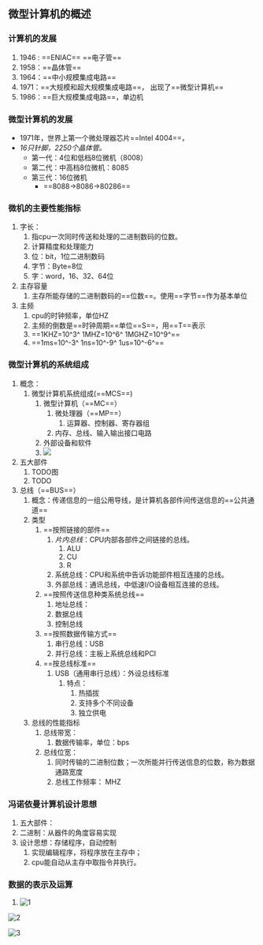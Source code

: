 ## 微型计算机的概述

### 计算机的发展

1. 1946 : ==ENIAC== ==电子管== 
2. 1958：==晶体管== 
3. 1964：==中小规模集成电路== 
4. 1971：==大规模和超大规模集成电路==， 出现了==微型计算机==
5. 1986：==巨大规模集成电路==，单边机

### 微型计算机的发展

* 1971年，世界上第一个微处理器芯片==Intel 4004==，
* *16只针脚，2250个晶体管。*
  * 第一代：4位和低档8位微机（8008）
  * 第二代：中高档8位微机：8085
  * 第三代：16位微机
    * ==8088->8086->80286==

### 微机的主要性能指标

1. 字长：
   1. 指cpu一次同时传送和处理的二进制数码的位数。
   2. 计算精度和处理能力
   3. 位：bit，1位二进制数码
   4. 字节：Byte=8位
   5. 字：word，16、32、64位
2. 主存容量
   1. 主存所能存储的二进制数码的==位数==。使用==字节==作为基本单位
3. 主频
   1. cpu的时钟频率，单位HZ
   2. 主频的倒数是==时钟周期==单位==S==，用==T==表示
   3. ==1KHZ=10^3^ 1MHZ=10^6^ 1MGHZ=10^9^==
   4. ==1ms=10^-3^ 1ns=10^-9^ 1us=10^-6^==

### 微型计算机的系统组成

1. 概念：
   1. 微型计算机系统组成(==MCS==)
      1. 微型计算机（==MC==）
         1. 微处理器（==MP==）
            1. 运算器、控制器、寄存器组
         2. 内存、总线、输入输出接口电路
      2. 外部设备和软件
      3. ![](https://gitee.com/cui-lingyu/pic-bed/raw/master/image/2023/image-20230202102606257.png)
2. 五大部件
   1. TODO图
   2. TODO
3. 总线（==BUS==）
   1. 概念：传递信息的一组公用导线，是计算机各部件间传送信息的==公共通道==
   2. 类型
      1. ==按照链接的部件==
         1. *片内总线*：CPU内部各部件之间链接的总线。
            1. ALU
            2. CU
            3. R
         2. 系统总线：CPU和系统中告诉功能部件相互连接的总线。
         3. 外部总线：通讯总线，中低速I/O设备相互连接的总线。
      2. ==按照传送信息种类系统总线==
         1. 地址总线：
         2. 数据总线
         3. 控制总线
      3. ==按照数据传输方式==
         1. 串行总线：USB
         2. 并行总线：主板上系统总线和PCI
      4. ==按总线标准==
         1. USB（通用串行总线）：外设总线标准
            1. 特点：
               1. 热插拔
               2. 支持多个不同设备
               3. 独立供电
   3. 总线的性能指标
      1. 总线带宽：
         1. 数据传输率，单位：bps
      2. 总线位宽：
         1. 同时传输的二进制位数；一次所能并行传送信息的位数，称为数据通路宽度
         2. 总线工作频率：
            MHZ

### 冯诺依曼计算机设计思想

1. 五大部件：
2. 二进制：从器件的角度容易实现
3. 设计思想：存储程序，自动控制
   1. 实现编辑程序，将程序放在主存中；
   2. cpu能自动从主存中取指令并执行。



### 数据的表示及运算

1. ![1](第一章.assets/watermark,type_d3F5LXplbmhlaQ,shadow_50,text_Q1NETiBAU3VfbWVy,size_20,color_FFFFFF,t_70,g_se,x_16#pic_center-1675388167184-29.jpeg)

![2](第一章.assets/watermark,type_d3F5LXplbmhlaQ,shadow_50,text_Q1NETiBAU3VfbWVy,size_20,color_FFFFFF,t_70,g_se,x_16#pic_center-1675388198584-32.jpeg)

![3](第一章.assets/watermark,type_d3F5LXplbmhlaQ,shadow_50,text_Q1NETiBAU3VfbWVy,size_20,color_FFFFFF,t_70,g_se,x_16#pic_center-1675388243294-35.jpeg)